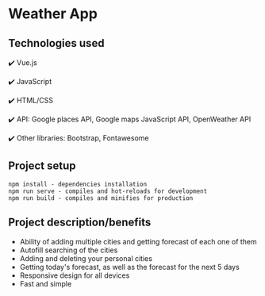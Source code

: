 # Weather App

## Technologies used

:heavy_check_mark: Vue.js

:heavy_check_mark: JavaScript

:heavy_check_mark: HTML/CSS

:heavy_check_mark: API: Google places API, Google maps JavaScript API, OpenWeather API

:heavy_check_mark: Other libraries: Bootstrap, Fontawesome

## Project setup
```
npm install - dependencies installation
npm run serve - compiles and hot-reloads for development
npm run build - compiles and minifies for production
```

## Project description/benefits

- Ability of adding multiple cities and getting forecast of each one of them
- Autofill searching of the cities
- Adding and deleting your personal cities
- Getting today's forecast, as well as the forecast for the next 5 days
- Responsive design for all devices
- Fast and simple
